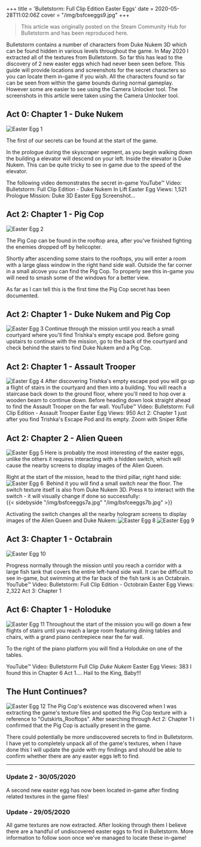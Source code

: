 +++
title = 'Bulletstorm: Full Clip Edition Easter Eggs'
date = 2020-05-28T11:02:06Z
cover = "/img/bsfceeggs9.jpg"
+++

>This article was originally posted on the Steam Community Hub for Bulletstorm and has been reproduced here.    
  
Bulletstorm contains a number of characters from Duke Nukem 3D which can be found hidden in various levels throughout the game.
In May 2020 I extracted all of the textures from Bulletstorm. So far this has lead to the discovery of 2 new easter eggs which had never been seen before.
This guide will provide locations and screenshots for the secret characters so you can locate them in-game if you wish.
All the characters found so far can be seen from within the game bounds during normal gameplay. However some are easier to see using the Camera Unlocker tool.
The screenshots in this article were taken using the Camera Unlocker tool.

## Act 0: Chapter 1 - Duke Nukem  
![Easter Egg 1](/img/bsfceeggs1.jpg)

The first of our secrets can be found at the start of the game.

In the prologue during the skyscraper segment, as you begin walking down the building a elevator will descend on your left. Inside the elevator is Duke Nukem. This can be quite tricky to see in game due to the speed of the elevator.

The following video demonstrates the secret in-game
YouTube™ Video: Bulletstorm: Full Clip Edition - Duke Nukem In Lift Easter Egg 
Views: 1,521
Prologue Mission: Duke 3D Easter Egg Screenshot...

## Act 2: Chapter 1 - Pig Cop
![Easter Egg 2](/img/bsfceeggs2.jpg)

The Pig Cop can be found in the rooftop area, after you've finished fighting the enemies dropped off by helicopter.

Shortly after ascending some stairs to the rooftops, you will enter a room with a large glass window in the right hand side wall. Outside the far corner in a small alcove you can find the Pig Cop. To properly see this in-game you will need to smash some of the windows for a better view.

As far as I can tell this is the first time the Pig Cop secret has been documented.  

## Act 2: Chapter 1 - Duke Nukem and Pig Cop  
![Easter Egg 3](/img/bsfceeggs3.jpg)
Continue through the mission until you reach a small courtyard where you'll find Trishka's empty escape pod. Before going upstairs to continue with the mission, go to the back of the courtyard and check behind the stairs to find Duke Nukem and a Pig Cop.

## Act 2: Chapter 1 - Assault Trooper
![Easter Egg 4](/img/bsfceeggs4.jpg)
After discovering Trishka's empty escape pod you will go up a flight of stairs in the courtyard and then into a building. You will reach a staircase back down to the ground floor, where you'll need to hop over a wooden beam to continue down. Before heading down look straight ahead to find the Assault Trooper on the far wall.
YouTube™ Video: Bulletstorm: Full Clip Edition - Assault Trooper Easter Egg 
Views: 950
Act 2: Chapter 1 just after you find Trishka's Escape Pod and its empty. Zoom with Sniper Rifle

## Act 2: Chapter 2 - Alien Queen
![Easter Egg 5](/img/bsfceeggs5.jpg)
Here is probably the most interesting of the easter eggs, unlike the others it requires interacting with a hidden switch, which will cause the nearby screens to display images of the Alien Queen.

Right at the start of the mission, head to the third pillar, right hand side:
​​![Easter Egg 6](/img/bsfceeggs6.png)
​
Behind it you will find a small switch near the floor. The switch texture itself is also from Duke Nukem 3D. Press `R` to interact with the switch - it will visually change if done so successfully:  
{{< sidebyside "/img/bsfceeggs7a.jpg" "/img/bsfceeggs7b.jpg" >}}  

Activating the switch changes all the nearby hologram screens to display images of the Alien Queen and Duke Nukem:
![Easter Egg 8](/img/bsfceeggs8.jpg)
![Easter Egg 9](/img/bsfceeggs9.jpg)
## Act 3: Chapter 1 - Octabrain
![Easter Egg 10](/img/bsfceeggs10.jpg)

Progress normally through the mission until you reach a corridor with a large fish tank that covers the entire left-hand side wall. It can be difficult to see in-game, but swimming at the far back of the fish tank is an Octabrain.
YouTube™ Video: Bulletstorm: Full Clip Edition - Octobrain Easter Egg 
Views: 2,322
Act 3: Chapter 1

## Act 6: Chapter 1 - Holoduke
![Easter Egg 11](/img/bsfceeggs11.jpg)
Throughout the start of the mission you will go down a few flights of stairs until you reach a large room featuring dining tables and chairs, with a grand piano centrepiece near the far wall.

To the right of the piano platform you will find a Holoduke on one of the tables.  

YouTube™ Video: Bulletstorm Full Clip *Duke Nukem* Easter Egg 
Views: 383
I found this in Chapter 6 Act 1.... Hail to the King, Baby!!!

## The Hunt Continues?  
![Easter Egg 12](/img/bsfceeggs12.png)
The Pig Cop's existence was discovered when I was extracting the game's texture files and spotted the Pig Cop texture with a reference to "Outskirts_Rooftops". After searching through Act 2: Chapter 1 I confirmed that the Pig Cop is actually present in the game.

There could potentially be more undiscovered secrets to find in Bulletstorm. I have yet to completely unpack all of the game's textures, when I have done this I will update the guide with my findings and should be able to confirm whether there are any easter eggs left to find.

  
----------
### Update 2 - 30/05/2020
A second new easter egg has now been located in-game after finding related textures in the game files!

### Update - 29/05/2020
All game textures are now extracted. After looking through them I believe there are a handful of undiscovered easter eggs to find in Bulletstorm. More information to follow soon once we've managed to locate these in-game! 